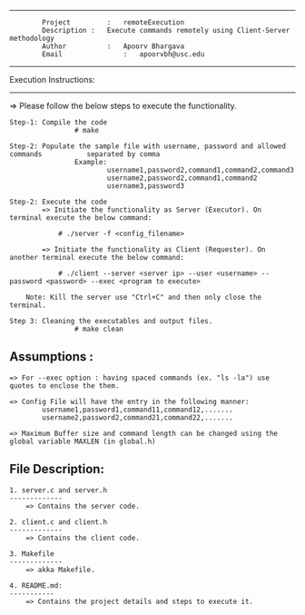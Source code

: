 **************************************************************
			Project 		:	remoteExecution
			Description :	Execute commands remotely using Client-Server methodology
			Author			:	Apoorv Bhargava
			Email				:	apoorvbh@usc.edu
**************************************************************

Execution Instructions:
***********************
=> Please follow the below steps to execute the functionality.
	
	Step-1: Compile the code
					# make
	
	Step-2: Populate the sample file with username, password and allowed commands 			separated by comma
					Example: 
							username1,password2,command1,command2,command3
							username2,password2,command1,command2
							username3,password3
							
	Step-2: Execute the code
			=> Initiate the functionality as Server (Executor). On terminal execute the below command:
				
				# ./server -f <config_filename>

			=> Initiate the functionality as Client (Requester). On another terminal execute the below command:
				
				# ./client --server <server ip> --user <username> --password <password> --exec <program to execute>
	
		Note: Kill the server use "Ctrl+C" and then only close the terminal.
				
	Step 3: Cleaning the executables and output files.
					# make clean

Assumptions :
--------------------
	=> For --exec option : having spaced commands (ex. "ls -la") use quotes to enclose the them.
	
	=> Config File will have the entry in the following manner:
			username1,password1,command11,command12,.......
			username2,password2,command21,command22,.......
	
	=> Maximum Buffer size and command length can be changed using the global variable MAXLEN (in global.h)
	
File Description:
-----------------

	1. server.c and server.h
	-------------
		=> Contains the server code.

	2. client.c and client.h
	-------------
		=> Contains the client code.
	
	3. Makefile
	-------------
		=> akka Makefile.
		
	4. README.md:
	-----------
		=> Contains the project details and steps to execute it.
